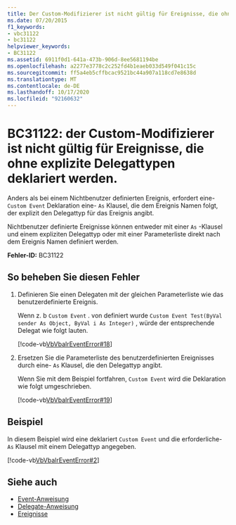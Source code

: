 ```yaml
---
title: Der Custom-Modifizierer ist nicht gültig für Ereignisse, die ohne expliziten Delegattyp deklariert wurden.
ms.date: 07/20/2015
f1_keywords:
- vbc31122
- bc31122
helpviewer_keywords:
- BC31122
ms.assetid: 6911f0d1-641a-473b-906d-8ee5681194be
ms.openlocfilehash: a2277e3778c2c252fd4b1eaeb033d549f041c15c
ms.sourcegitcommit: ff5a4eb5cffbcac9521bc44a907a118cd7e8638d
ms.translationtype: MT
ms.contentlocale: de-DE
ms.lasthandoff: 10/17/2020
ms.locfileid: "92160632"
---
```

# <a name="bc31122-custom-modifier-is-not-valid-on-events-declared-without-explicit-delegate-types"></a>BC31122: der Custom-Modifizierer ist nicht gültig für Ereignisse, die ohne explizite Delegattypen deklariert werden.

Anders als bei einem Nichtbenutzer definierten Ereignis, erfordert eine- `Custom Event` Deklaration eine- `As` Klausel, die dem Ereignis Namen folgt, der explizit den Delegattyp für das Ereignis angibt.

 Nichtbenutzer definierte Ereignisse können entweder mit einer `As` -Klausel und einem expliziten Delegattyp oder mit einer Parameterliste direkt nach dem Ereignis Namen definiert werden.

 **Fehler-ID:** BC31122

## <a name="to-correct-this-error"></a>So beheben Sie diesen Fehler

1. Definieren Sie einen Delegaten mit der gleichen Parameterliste wie das benutzerdefinierte Ereignis.

     Wenn z. b `Custom Event` . von definiert wurde `Custom Event Test(ByVal sender As Object, ByVal i As Integer)` , würde der entsprechende Delegat wie folgt lauten.

     [!code-vb[VbVbalrEventError#18](~/samples/snippets/visualbasic/VS_Snippets_VBCSharp/VbVbalrEventError/VB/VbVbalrEventError.vb#18)]

2. Ersetzen Sie die Parameterliste des benutzerdefinierten Ereignisses durch eine- `As` Klausel, die den Delegattyp angibt.

     Wenn Sie mit dem Beispiel fortfahren, `Custom Event` wird die Deklaration wie folgt umgeschrieben.

     [!code-vb[VbVbalrEventError#19](~/samples/snippets/visualbasic/VS_Snippets_VBCSharp/VbVbalrEventError/VB/VbVbalrEventError.vb#19)]

## <a name="example"></a>Beispiel

 In diesem Beispiel wird eine deklariert `Custom Event` und die erforderliche- `As` Klausel mit einem Delegattyp angegeben.

 [!code-vb[VbVbalrEventError#2](~/samples/snippets/visualbasic/VS_Snippets_VBCSharp/VbVbalrEventError/VB/VbVbalrEventError.vb#2)]

## <a name="see-also"></a>Siehe auch

- [Event-Anweisung](../statements/event-statement.md)
- [Delegate-Anweisung](../statements/delegate-statement.md)
- [Ereignisse](../../programming-guide/language-features/events/index.md)
